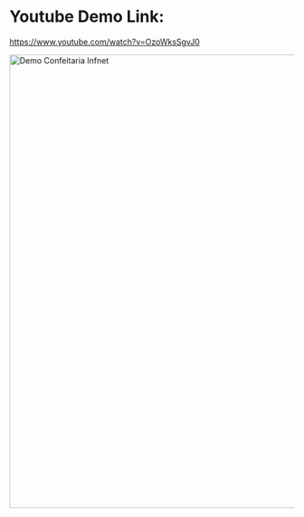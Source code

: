 # Youtube Demo Link:
https://www.youtube.com/watch?v=OzoWksSgvJ0

<img src="https://media.giphy.com/media/v1.Y2lkPTc5MGI3NjExN3l4cmlld25hZ2t6dGt1b242cTRuZDhtZTVmMjU2cnkwMW5vaW0wNiZlcD12MV9pbnRlcm5hbF9naWZfYnlfaWQmY3Q9Zw/0gWu2zITHWH9FkaWZp/giphy.gif" alt="Demo Confeitaria Infnet" width="800">
